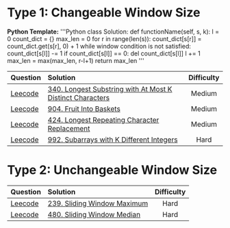 # Type 1: Changeable Window Size
**Python Template:**
'''Python
class Solution:
    def functionName(self, s, k):
        l = 0
        count_dict = {}
        max_len = 0
        for r in range(len(s)):
            count_dict[s[r]] = count_dict.get(s[r], 0) + 1
            while window condition is not satisfied:
                count_dict[s[l]] -= 1
                if count_dict[s[l]] == 0:
                    del count_dict[s[l]]
                l += 1
            max_len = max(max_len, r-l+1)
        return max_len
'''

| Question |    Solution   |  Difficulty |
|----------|:-------------|:------:|
| [Leecode](https://leetcode.com/problems/longest-substring-with-at-most-k-distinct-characters/)    |  [340. Longest Substring with At Most K Distinct Characters](https://github.com/JimengShi/Leetcode-Data-Structures-Algorithms/blob/master/14%20Sliding%20Window/340.%20Longest%20Substring%20with%20At%20Most%20K%20Distinct%20Characters.py) | Medium |
| [Leecode](https://leetcode.com/problems/fruit-into-baskets/)    |  [904. Fruit Into Baskets](https://github.com/JimengShi/Leetcode-Data-Structures-Algorithms/blob/master/14%20Sliding%20Window/904.%20Fruit%20Into%20Baskets.py) | Medium |
| [Leecode](https://leetcode.com/problems/longest-repeating-character-replacement/)    |  [424. Longest Repeating Character Replacement](https://github.com/JimengShi/Leetcode-Data-Structures-Algorithms/blob/master/14%20Sliding%20Window/424.%20Longest%20Repeating%20Character%20Replacement.py) | Medium |
| [Leecode](https://leetcode.com/problems/subarrays-with-k-different-integers/)    |  [992. Subarrays with K Different Integers](https://github.com/JimengShi/Leetcode-Data-Structures-Algorithms/blob/master/14%20Sliding%20Window/992.%20Subarrays%20with%20K%20Different%20Integers.py) | Hard |


# Type 2: Unchangeable Window Size

| Question |    Solution   |  Difficulty |
|----------|:-------------|:------:|
| [Leecode](https://leetcode.com/problems/sliding-window-maximum/)    |  [239. Sliding Window Maximum](https://github.com/JimengShi/Leetcode-Data-Structures-Algorithms/blob/master/14%20Sliding%20Window/239.%20Sliding%20Window%20Maximum.py) | Hard |
| [Leecode](https://leetcode.com/problems/sliding-window-median/)    |  [480. Sliding Window Median](https://github.com/JimengShi/Leetcode-Data-Structures-Algorithms/blob/master/14%20Sliding%20Window/480.%20Sliding%20Window%20Median.py) | Hard |
